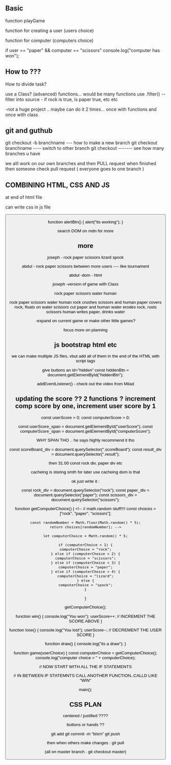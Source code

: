 ## Basic

function playGame

function for creating a user (users choice)

function for computer (computers choice)

if user == "paper" && computer == "scissors"
console.log("computer has won");


## How to ??? 

How to divide task?

use a Class? (advanced)
functions... would be many functions
use .filter() -- filter into source - if rock is true, is paper true, etc etc

-not a huge project .. maybe can do it 2 times... once with functions and once with class


## git and guthub


git checkout -b branchname --- how to make a new branch
git checkout branchname ---- switch to other branch
git checkout ------- see how many branches u have

we alll work on our own branches
and then PULL request when finished 
then someone check pull request
( everyone goes to one branch )


## COMBINING HTML, CSS AND JS

at end of html file

<script src="index.js"></script>
can write css in js file

<button onclick="alertBtn()">

function alertBtn() {
    alert("its working");
}

search DOM on mdn for more


## more 

joseph - rock paper scissors lizard spock

abdul - rock paper scissors between more users
---- like tournament

abdul -dom - html 

joseph -version of game with Class

rock paper scissors water human

 rock paper scissors water human
rock crushes scissors and human
paper covers rock, floats on water
scissors cut paper and human
water erodes rock, rusts scissors
human writes paper, drinks water

-expand on current game or make other little games?

focus more on planning


## js bootstrap html etc

we can make multiple JS files, vbut add all of them in the end of the HTML with script tags

give buttons an id="hidden" 
const hiddenBtn = document.getElementById("hiddenBtn");

addEventListener() - check out the video from Milad

## updating the score ?? 2 functions ? increment comp score by one, increment user score by 1

const userScore = 0;
const computerScore = 0;

const userScore_span = document.getElementById("userScore");
const computerScore_span = document.getElementById("computerScore");

WHY SPAN THO .. he says highly recommend it tho

const scoreBoard_div = document.querySelector(".scoreBoard");
const result_div = document.querySelector(".result");

then 31.00 const rock div, paper div etc

cacheing is storing smth for later use
cacheing dom is that

ok just write it :

const rock_div = document.querySelector("rock");
const paper_div = document.querySelector("paper");
const scissors_div = document.querySelector("scissors");

function getComputerChoice() {
    <!-- // math.random stuff!!!!
    const choices = ["rock", "paper", "scissors"]; 
    
    const randomNumber = Math.floor(Math.random() * 5);
    return choices[randomNumber]; -->

    let computerChoice = Math.random() * 5;

    if (computerChoice < 1) {
    computerChoice = "rock";
    } else if (computerChoice < 2) {
    computerChoice = "scissors";
    } else if (computerChoice < 3) {
    computerChoice = "paper";
    } else if (computerChoice < 4) {
    computerChoice = "lizard";
    } else {
    computerChoice = "spock";
    }
}

getComputerChoice();

function win() {
    console.log("You won");
    userScore++;
    // INCREMENT THE SCORE ABOVE
}

function lose() {
    console.log("You lost");
    userScore--;
    // DECREMENT THE USER SCORE
}

function draw() {
    console.log("its a draw");
}


function game(userChoice) {
   const computerChoice = getComputerChoice(); 
    console.log("computer choice = " + computerChoice);

// NOW START WITH ALL THE IF STATEMENTS

 // IN BETWEEN IF STATEMNTS CALL ANOTHER FUNCTION..CALLD LIKE "WIN"

<!-- function main() {

    rock_div.addEventListener("click", function() {
        console.log("guten tag u clicked on rock");
        playGame("rock");

       
})

    paper_div.addEventListener("click", function() {
        console.log("guten tag u clicked on rock");
        playGame("paper"):
    })

    scissors_div.addEventListener("click", function() {
        console.log("guten tag u clicked on rock");
        playGame("scissors");
})
} -->

main();




## CSS PLAN

centered / justified ????

buttons or hands ??



git add 
git commit -m "blsrn"
git push

then when others make changes
: git pull

(all on master branch . git checkout master)